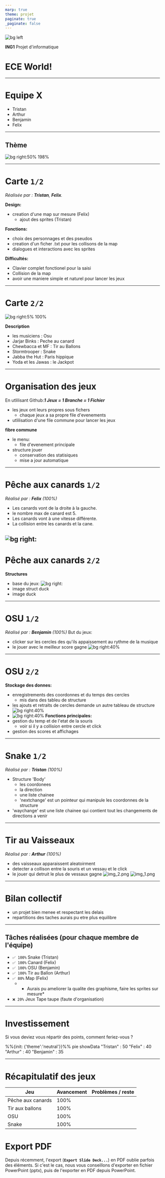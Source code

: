 ```yaml
---
marp: true
theme: projet
paginate: true
_paginate: false
---
```


<script type="module">
  import mermaid from 'https://cdn.jsdelivr.net/npm/mermaid@10/dist/mermaid.esm.min.mjs';
    mermaid.initialize({ 
        startOnLoad: true,
        theme: 'base',
    });
</script>

<!--
# Style lead only for this slide
_class: lead
_footer: Algorithmique Avancée et Bibliothèque Graphique - 2022-2023
-->

![bg left](images/fond_ece.png)

**ING1** Projet d'informatique


# ECE World!

---

# Equipe X

- Tristan
- Arthur 
- Benjamin
- Felix

---

## Thème

![bg right:50% 198%](images/Star_Wars_Logo.svg.png)

---

# Carte `1/2`

*Réalisée par : **Tristan**, **Felix**.*

**Design:**
- creation d'une map sur mesure (Felix)
  - ajout des sprites (Tristan)

**Fonctions:**
- choix des personnages et des pseudos
- creation d'un ficher .txt pour les collisons de la map
- dialogues et interactions avec les sprites

**Difficultés:**
- Clavier complet fonctionel pour la saisi
- Collision de la map
- avoir une maniere simple et naturel pour lancer les jeux

---

# Carte `2/2`

![bg right:5% 100%](images/mapv2.png)

**Description**
- les musiciens : Osu
- Jarjar Binks : Peche au canard
- Chewbacca et MF : Tir au Ballons
- Stormtrooper : Snake
- Jabba the Hut : Paris hippique
- Yoda et les Jawas : le Jackpot

---

# Organisation des jeux
En utlilisant Github:***1 Jeux = 1 Branche = 1 Fichier***
- les jeux ont leurs propres sous fichers 
  - chaque jeux a sa propre file d'evenements 
- utlilisation d'une file commune pour lancer les jeux 

**fibre commune**
- le menu:
  - file d'evenement principale
- structure jouer
  - conservation des statisiques 
  - mise a jour automatique
---

# Pêche aux canards `1/2`

*Réalisé par : **Felix** (100%)*

- Les canards vont de la droite à la gauche.
- le nombre max de canard est 5.
- Les canards vont à une vitesse différente.
- La collision entre les canards et la cane.

![bg right:](images/pixelwater.png)
---

# Pêche aux canards `2/2`

**Structures**

- base du jeux:
![bg right:](images/structgame.png)
- image struct duck
- image duck
---

# OSU `1/2`

*Réalisé par : **Benjamin** (100%)*
But du jeux:
- clicker sur les cercles des qu'ils appaissement au rythme de la musique
- le jouer avec le meilleur score gagne
  ![bg right:40%](images/img_3.png)
---

# OSU `2/2`

**Stockage des donnes:**
- enregistrements des coordonnes et du temps des cercles
  - mis dans des tableu de structure
- les ajouts et retraits de cercles demande un autre tableau de structure
  ![bg right:40%](images/img.png)
- ![bg right:40%](images/img_2.png)
**Fonctions principales:**
- gestion du temp et de l'etat de la souris
  - voir si il y a collision entre cercle et click
- gestion des scores et affichages
---

# Snake `1/2`
*Réalisé par : **Tristan** (100%)*

- Structure 'Body'
  - les coordonees
  - la direction
  - une liste chainee
  - 'nextchange' est un pointeur qui manipule les coordonnes de la structure
- 'waychange' est une liste chainee qui contient tout les changements de directions a venir

---
# Tir au Vaisseaux
*Réalisé par : **Arthur** (100%)*

- des vaisseaux apparaissent aleatoirment
- detecter a collison entre la souris et un vessau et le click
- le jouer qui detruit le plus de vessaux gagne
![img_2.png](img_2.png)
![img_1.png](img_1.png)
---

# Bilan collectif

- un projet bien menee et respectant les delais
- repartitions des taches aurais pu etre plus equilibre

---

## Tâches réalisées (pour chaque membre de l'équipe)

- `✅ 100%` Snake (Tristan)
- `✅ 100%` Canard (Felix)
- `✅ 100%` OSU (Benjamin)
- `✅ 100%` Tir au Ballon (Arthur)
- `✅ 80%` Map (Felix)
    - * Aurais pu ameliorer la qualite des graphisme, faire les sprites sur mesure*
- `❌ 20%` Jeux Tape taupe (faute d'organisation)

---

# Investissement

Si vous deviez vous répartir des points, comment feriez-vous ?

<div class="mermaid">
%%{init: {'theme':'neutral'}}%%
pie showData
    "Tristan" : 50
    "Felix" : 40
    "Arthur" : 40
    "Benjamin" : 35
</div>

---

# Récapitulatif des jeux

| Jeu               | Avancement | Problèmes / reste                                                                                                       |
|-------------------|------------|-------------------------------------------------------------------------------------------------------------------------|
| Pêche aux canards | 100%       |                                                                                                                         |
| Tir aux ballons   | 100%       |                                                                                                                         |
| OSU               | 100%       |
| Snake             | 100%       |


# Export PDF

Depuis récemment, l'export (**`Export Slide Deck...`**) en PDF oublie parfois des éléments. 
Si c'est le cas, nous vous conseillons d'exporter en fichier PowerPoint (pptx), puis de l'exporter en PDF depuis PowerPoint.